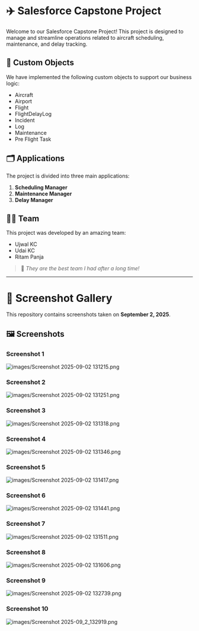 # ✈️ Salesforce Capstone Project

Welcome to our Salesforce Capstone Project! This project is designed to manage and streamline operations related to aircraft scheduling, maintenance, and delay tracking.

## 🧩 Custom Objects
We have implemented the following custom objects to support our business logic:
- Aircraft
- Airport
- Flight
- FlightDelayLog
- Incident
- Log
- Maintenance
- Pre Flight Task

## 🗂️ Applications
The project is divided into three main applications:
1. **Scheduling Manager**
2. **Maintenance Manager**
3. **Delay Manager**

## 👨‍💻 Team
This project was developed by an amazing team:
- Ujwal KC
- Udai KC
- Ritam Panja

> 💬 *They are the best team I had after a long time!*

---

# 📸 Screenshot Gallery

This repository contains screenshots taken on **September 2, 2025**.

## 🖼️ Screenshots
### Screenshot 1
![images/Screenshot 2025-09-02 131215.png](https://github.com/UJKC/Air-India-Maharaja-Salesforce-Manager/blob/main/images/Screenshot%202025-09-02%20131215.png)

### Screenshot 2
![images/Screenshot 2025-09-02 131251.png](https://github.com/UJKC/Air-India-Maharaja-Salesforce-Manager/blob/main/images/Screenshot%202025-09-02%20131251.png)

### Screenshot 3
![images/Screenshot 2025-09-02 131318.png](https://github.com/UJKC/Air-India-Maharaja-Salesforce-Manager/blob/main/images/Screenshot%202025-09-02%20131318.png)

### Screenshot 4
![images/Screenshot 2025-09-02 131346.png](https://github.com/UJKC/Air-India-Maharaja-Salesforce-Manager/blob/main/images/Screenshot%202025-09-02%20131346.png)

### Screenshot 5
![images/Screenshot 2025-09-02 131417.png](https://github.com/UJKC/Air-India-Maharaja-Salesforce-Manager/blob/main/images/Screenshot%202025-09-02%20131417.png)

### Screenshot 6
![images/Screenshot 2025-09-02 131441.png](https://github.com/UJKC/Air-India-Maharaja-Salesforce-Manager/blob/main/images/Screenshot%202025-09-02%20131441.png)

### Screenshot 7
![images/Screenshot 2025-09-02 131511.png](https://github.com/UJKC/Air-India-Maharaja-Salesforce-Manager/blob/main/images/Screenshot%202025-09-02%20131511.png)

### Screenshot 8
![images/Screenshot 2025-09-02 131606.png](https://github.com/UJKC/Air-India-Maharaja-Salesforce-Manager/blob/main/images/Screenshot%202025-09-02%20131606.png)

### Screenshot 9
![images/Screenshot 2025-09-02 132739.png](https://github.com/UJKC/Air-India-Maharaja-Salesforce-Manager/blob/main/images/Screenshot%202025-09-02%20132739.png)

### Screenshot 10
![images/Screenshot 2025-09_2_132919.png](https://github.com/UJKC/Air-India-Maharaja-Salesforce-Manager/blob/main/images/Screenshot%202025-09-02%20132919.png)

